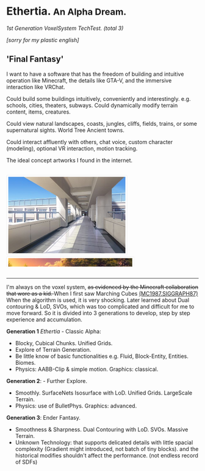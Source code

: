 
# Ethertia. <small>An Alpha Dream.</small>

_1st Generation VoxelSystem TechTest. (total 3)_

_[sorry for my plastic english]_

## 'Final Fantasy'

I want to have a software that has the freedom of building and intuitive operation like Minecraft,
the details like GTA-V, and the immersive interaction like VRChat.

Could build some buildings intuitively, conveniently and interestingly. e.g. schools, cities, theaters, subways. Could dynamically modify terrain content, items, creatures.

Could view natural landscapes, coasts, jungles, cliffs, fields, trains, or some supernatural sights. World Tree Ancient towns.

Could interact affluently with others, chat voice, custom character (modeling), optional VR interaction, motion tracking.


The ideal concept artworks I found in the internet.
<div class="dem-imgs" style="margin: 30px 0; overflow-x: scroll; height: 240px">
<!--img src="imgs/220814.png"-->
<img src="imgs/8f13fdf056ca556e1e51ded5138e1acb.jpg">
<img src="imgs/9644dbebc70a6ac58b51c17ceee6ac31.jpg">
<img src="imgs/d7afe871d5283e261b37dd267e173bbd.jpg">
<img src="imgs/c6a3c5d80613efc1ca5db69f796dae07.jpg">
<img src="imgs/66db66bc402caa9a2cc43b6861ef5bc2.jpg">
<img src="imgs/vrc1.jpg">
<img src="imgs/46e96696c1f6754134c4e9aceff912a6.jpg">
<!--img src="imgs/d9082d9c0e5e82883043aae8b0c3a011.jpg"-->
<!--img src="imgs/ec1acaf6a49890d5752038c4d1a27172.jpg"-->
<!--img src="imgs/7cbb2d15c0f8e65dfc432f7098370946.jpg"-->
<!--img src="imgs/ac46dd62aa4bf8110d64df8764eb0c61.jpg"-->
<!--img src="imgs/f5dfa96996619239486cb8c78b3c8bc3.jpg"-->
<!--img src="imgs/e4018162a3c25415e3bf69a763f6af01.jpg"-->
<img src="imgs/b722ce32b4c1c6ebeb5b5353e8cc5a2b.jpg">
<!--img src="imgs/89dc63959e41c80dd3585b8ab110d51c.jpg"-->
<img src="imgs/e607a54bfd7f00b2a251264c5416d47f.jpg">   
<!--img src="imgs/ee560646df4a22765e3c5a74de063040.jpg"-->      
</div>
<style>
.dem-imgs img {
    height: 200px;
    border-radius: 3px;
    background: #fff;
    padding: 4px;
    border: 1px solid #eee;
}
</style>

---

I'm always on the voxel system, <strike> as evidenced by the Minecraft collaboration that wore as a kid. </strike>
When I first saw Marching Cubes [(MC1987.SIGGRAPH87)](http://kucg.korea.ac.kr/seminar/2001/src/PA-01-16.pdf)
When the algorithm is used, it is very shocking.
Later learned about Dual contouring & LoD, SVOs, which was too complicated and difficult for me to move forward.
So it is divided into 3 generations to develop, step by step experience and accumulation.

<!--
### Generation 1.
The first generation, block shape Blocky, square block Cubic Chunks (infinite xyz, height), fixed grid UnifiedGrids.
Get familiar with some basic functions (e.g. terrain generation, biomes, entities, chunks)

> [Style] Sometimes I miss 2011, Minecraft Beta 1.7.3.
> I was blown away by the Eldaria Islands (2012) map.


### Generation 2.
Second generation, Surface Profile (SurfaceNets, Introducing Density), Fixed Grid UnifiedGrids.
Familiarity with the surface voxel system
After that, I hope to achieve multi-level detail LoD and octree structure (infinite detail expansion, distant thick section simplification).

### Generation 3.
The third generation, unknown technology. Unify surfaces and sharp surfaces (Dual contouring, density introduces gradient), detailed control allows, large-scale terrain allows, simple and unified method.
Multi-level detail, octree structure.
-->

**Generation 1** _Ethertia_ - Classic Alpha: 
- Blocky, Cubical Chunks. Unified Grids.
- Explore of Terrain Generation. 
- Be little know of basic functionalities e.g. Fluid, Block-Entity, Entities. Biomes. 
- Physics: AABB-Clip & simple motion. Graphics: classical.

**Generation 2**: - Further Explore.
- Smoothly. SurfaceNets Isosurface with LoD. Unified Grids. LargeScale Terrain.
- Physics: use of BulletPhys. Graphics: advanced.

**Generation 3**: Ender Fantasy.
- Smoothness & Sharpness. Dual Contouring with LoD. SVOs. Massive Terrain.
- Unknown Technology: that supports delicated details with little spacial complexity 
  (Gradient might introduced, not batch of tiny blocks). and the historical modifies 
  shouldn't affect the performance. (not endless record of SDFs)
